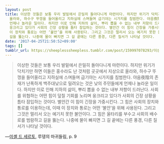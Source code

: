 ```yaml
---
layout: post
title: 이상한 것들은 보통 우리 발밑에서 은밀히 돌아다니게 마련이다. 하지만 위기가 닥치기만 하면 이들은 홍수라도 난 것처럼 곳곳에서 지상으로
  올라와, 하수구 뚜껑을 들어올리고 지하실에 스며들며 급기야는 시가지를 침범한다. 야음夜陰의 존재가 난폭하게 백주대낮으로 밀려오는 것은 낮의 주민들에게
  언제나 놀라운 일이다. 하지만 이로 인해 지하의 삶이, 뿌리 뽑을 수 없는 내부 저항이 드러난다. 사회를 위협하는 어떤 힘이 덮칠 기회를 노리며
  웅크리고 있다가 사회의 긴장 상황을 틈타 잠입하는 것이다. 별안간 이 힘이 긴장을 가중시킨다. 그 힘은 사회의 장치와 통로를 이용하는데, 이때
  이 장치와 통로는 어떤 ‘불안’을 위해 사용된다. 그리고 그것은 멀리서 오는 예기치 못한 불안이다. 그 힘은 울타리를 부수고 사회의 배수로를 범람하고
  길을 뚫는다. 나중에 물이 빠지면 그 길 끝에는 다른 풍경, 다른 질서가 나타날 것이다.
date: '2017-04-25T21:50:52+09:00'
tags: []
tumblr_url: https://sheeplesssheepless.tumblr.com/post/159997078293/이상한-것들은-보통-우리-발밑에서-은밀히-돌아다니게-마련이다-하지만-위기가-닥치기만-하면
---
```

> 이상한 것들은 보통 우리 발밑에서 은밀히 돌아다니게 마련이다. 하지만 위기가 닥치기만 하면 이들은 홍수라도 난 것처럼 곳곳에서 지상으로 올라와, 하수구 뚜껑을 들어올리고 지하실에 스며들며 급기야는 시가지를 침범한다. 야음夜陰의 존재가 난폭하게 백주대낮으로 밀려오는 것은 낮의 주민들에게 언제나 놀라운 일이다. 하지만 이로 인해 지하의 삶이, 뿌리 뽑을 수 없는 내부 저항이 드러난다. 사회를 위협하는 어떤 힘이 덮칠 기회를 노리며 웅크리고 있다가 사회의 긴장 상황을 틈타 잠입하는 것이다. 별안간 이 힘이 긴장을 가중시킨다. 그 힘은 사회의 장치와 통로를 이용하는데, 이때 이 장치와 통로는 어떤 ‘불안’을 위해 사용된다. 그리고 그것은 멀리서 오는 예기치 못한 불안이다. 그 힘은 울타리를 부수고 사회의 배수로를 범람하고 길을 뚫는다. 나중에 물이 빠지면 그 길 끝에는 다른 풍경, 다른 질서가 나타날 것이다.

—[미셸 드 세르토](http://www.aladin.co.kr/Search/wSearchResult.aspx?AuthorSearch=%B9%CC%BC%D0+%B5%E5+%BC%BC%B8%A3%C5%E4@443720&BranchType=1), 루뎅의 마귀들림, p. 9
